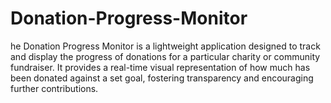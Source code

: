 # Donation-Progress-Monitor

he Donation Progress Monitor is a lightweight application designed to track and display the progress of donations for a particular charity or community fundraiser. It provides a real-time visual representation of how much has been donated against a set goal, fostering transparency and encouraging further contributions.
